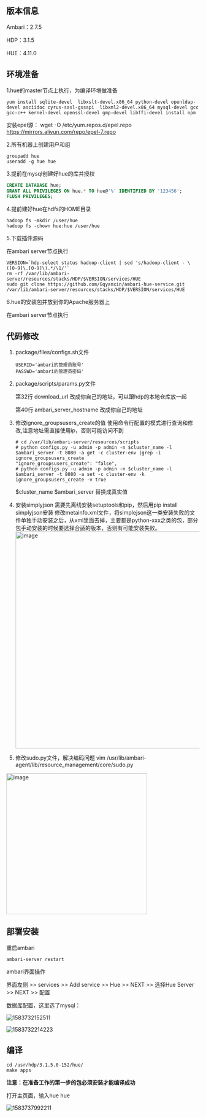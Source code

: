 ## 版本信息

Ambari：2.7.5

HDP：3.1.5

HUE：4.11.0

## 环境准备

1.hue的master节点上执行，为编译环境做准备

```shell
yum install sqlite-devel  libxslt-devel.x86_64 python-devel openldap-devel asciidoc cyrus-sasl-gssapi  libxml2-devel.x86_64 mysql-devel gcc gcc-c++ kernel-devel openssl-devel gmp-devel libffi-devel install npm
```

安装epel源：
wget -O /etc/yum.repos.d/epel.repo https://mirrors.aliyun.com/repo/epel-7.repo


2.所有机器上创建用户和组

```shell
groupadd hue
useradd -g hue hue
```

3.提前在mysql创建好hue的库并授权

```sql
CREATE DATABASE hue;
GRANT ALL PRIVILEGES ON hue.* TO hue@'%' IDENTIFIED BY '123456';
FLUSH PRIVILEGES;
```

4.提前建好hue在hdfs的HOME目录

```shell
hadoop fs -mkdir /user/hue
hadoop fs -chown hue:hue /user/hue
```

5.下载插件源码

在ambari server节点执行

```shell
VERSION=`hdp-select status hadoop-client | sed 's/hadoop-client - \([0-9]\.[0-9]\).*/\1/'`
rm -rf /var/lib/ambari-server/resources/stacks/HDP/$VERSION/services/HUE  
sudo git clone https://github.com/Gqyanxin/ambari-hue-service.git /var/lib/ambari-server/resources/stacks/HDP/$VERSION/services/HUE
```

6.hue的安装包并放到你的Apache服务器上




在ambari server节点执行

## 代码修改

1. package/files/configs.sh文件

   ```
   USERID='ambari的管理员账号'
   PASSWD='ambari的管理员密码'
   ```

2. package/scripts/params.py文件

   第32行 download_url 改成你自己的地址，可以跟hdp的本地仓库放一起

   第40行 ambari_server_hostname 改成你自己的地址

3. 修改ignore_groupsusers_create的值
   使用命令行配置的模式进行查询和修改,注意地址需直接使用ip，否则可能访问不到
   
   ```
   # cd /var/lib/ambari-server/resources/scripts
   # python configs.py -u admin -p admin -n $cluster_name -l $ambari_server -t 8080 -a get -c cluster-env |grep -i ignore_groupsusers_create
   "ignore_groupsusers_create": "false",
   # python configs.py -u admin -p admin -n $cluster_name -l $ambari_server -t 8080 -a set -c cluster-env -k ignore_groupsusers_create -v true
   ```
   $cluster_name $ambari_server 替换成真实值
   
4. 安装simplyjson
   需要先离线安装setuptools和pip，然后用pip install simplyjson安装
   修改metainfo.xml文件，将simplejson这一类安装失败的文件单独手动安装之后，从xml里面去掉，主要都是python-xxx之类的包，部分包手动安装的时候要选择合适的版本，否则有可能安装失败。
   <img width="565" alt="image" src="https://github.com/bluesky4485/ambari-hue-service/assets/442591/b1e1af8d-5d25-48cd-9bb3-962e84367c3f">

5. 修改sudo.py文件，解决编码问题
 vim /usr/lib/ambari-agent/lib/resource_management/core/sudo.py
<img width="367" alt="image" src="https://github.com/bluesky4485/ambari-hue-service/assets/442591/ecfb17f1-aef9-42cc-9f19-c0d18bfc1d21">



## 部署安装

重启ambari

```shell
ambari-server restart
```

ambari界面操作

界面左侧 >> services >> Add service >> Hue >> NEXT >> 选择Hue Server >> NEXT >> 配置 

数据库配置，这里选了mysql：

![1583732152511](https://github.com/lijufeng2016/ambari-hue-service/blob/master/screenshots/1583732152511.png)

![1583732214223](https://github.com/lijufeng2016/ambari-hue-service/blob/master/screenshots/1583732214223.png)



## 编译

```shell
cd /usr/hdp/3.1.5.0-152/hue/
make apps
```

**注意：在准备工作的第一步的包必须安装才能编译成功**



打开主页面，输入hue hue

![1583737992211](https://github.com/lijufeng2016/ambari-hue-service/blob/master/screenshots/1583737992211.png)
